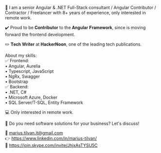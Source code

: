 👋 I am a senior Angular & .NET Full-Stack consultant / Angular Contributor / Contractor / Freelancer with 8+ years of experience, only interested in remote work.

✔️ Proud to be 𝐂𝐨𝐧𝐭𝐫𝐢𝐛𝐮𝐭𝐨𝐫 to the 𝐀𝐧𝐠𝐮𝐥𝐚𝐫 𝐅𝐫𝐚𝐦𝐞𝐰𝐨𝐫𝐤, since is moving forward the frontend development.

✏️ 𝐓𝐞𝐜𝐡 𝐖𝐫𝐢𝐭𝐞𝐫 at 𝐇𝐚𝐜𝐤𝐞𝐫𝐍𝐨𝐨𝐧, one of the leading tech publications.

About my skills: <br />
✅ Frontend:  <br />
• Angular, Aurelia <br />
• Typescript, JavaScript <br />
• NgRx, Swagger <br />
• Bootstrap <br />
✅ Backend:  <br />
• .NET, C# <br />
• Microsoft Azure, Docker <br />
• SQL Server/T-SQL, Entity Framework <br />

💻 Only interested in remote work.

🤝 Do you need software solutions for your business? Let's discuss!

📧 marius.tilvan.it@gmail.com <br />
👉 https://www.linkedin.com/in/marius-tilvan/ <br />
💬 https://join.skype.com/invite/JhjxAsTYSU5C <br />
